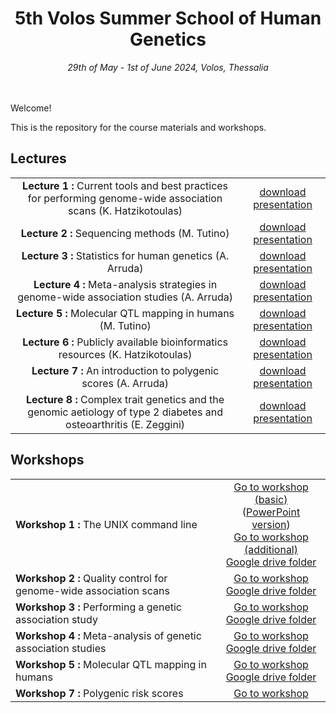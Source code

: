 <div align="center">
<h1>5th Volos Summer School of Human Genetics</h1>
<i>29th of May - 1st of June 2024, Volos, Thessalia</i>
</div>
<br>
<br>


Welcome! 

This is the repository for the course materials and workshops. 

## Lectures
<table>
<tr>
<td align="center"><strong>Lecture 1 : </strong> Current tools and best practices for performing genome-wide association scans (K. Hatzikotoulas)</td>
<td align="center"><a href="https://github.com/wtsi-team144/VolosSummerSchool/raw/master/VSS_2024/Lectures/Lecture1_QC.pdf">download presentation</a> </td>
</tr>
<tr>
<td align="center"><strong>Lecture 2 : </strong> Sequencing methods (M. Tutino)</td>
<td align="center"><a href="https://github.com/wtsi-team144/VolosSummerSchool/raw/master/VSS_2024/Lectures/Lecture2_Sequencing_methods.pdf">download presentation</a> </td>
</tr>
<tr>
<td align="center"><strong>Lecture 3 : </strong> Statistics for human genetics (A. Arruda)</td>
<td align="center"><a href="https://github.com/wtsi-team144/VolosSummerSchool/raw/master/VSS_2024/Lectures/Lecture3_Statistics.pdf">download presentation</a> </td>
</tr>
<tr>
<td align="center"><strong>Lecture 4 : </strong> Meta-analysis strategies in genome-wide association studies (A. Arruda)</td>
<td align="center"><a href="https://github.com/wtsi-team144/VolosSummerSchool/raw/master/VSS_2024/Lectures/Lecture4_MetaAnalysis.pdf">download presentation</a> </td>
</tr>
<tr>
<td align="center"><strong>Lecture 5 : </strong> Molecular QTL mapping in humans (M. Tutino)</td>
<td align="center"><a href="https://github.com/wtsi-team144/VolosSummerSchool/raw/master/VSS_2024/Lectures/Lecture5_molecularQTL.pdf">download presentation</a> </td>
</tr>
<tr>
<td align="center"><strong>Lecture 6 : </strong> Publicly available bioinformatics resources (K. Hatzikotoulas)</td>
<td align="center"><a href="https://github.com/wtsi-team144/VolosSummerSchool/raw/master/VSS_2024/Lectures/Lecture6_PublicResources.pdf">download presentation</a> </td>
<tr>
<td align="center"><strong>Lecture 7 : </strong> An introduction to polygenic scores (A.  Arruda)</td>
<td align="center"><a href="https://github.com/wtsi-team144/VolosSummerSchool/raw/master/VSS_2024/Lectures/Lecture7_PGS.pdf">download presentation</a> </td>
</tr>
<tr>
<td align="center"><strong>Lecture 8 : </strong> Complex trait genetics and the genomic aetiology of type 2 diabetes and osteoarthritis (E. Zeggini)</td>
<td align="center"><a href="https://github.com/wtsi-team144/VolosSummerSchool/raw/master/VSS_2024/Lectures/Lecture8_OA.pdf">download presentation</a> </td>
</tr>
</table>

## Workshops
<center>
<table align="center">
<tr>
<td><strong>Workshop 1 : </strong> The UNIX command line</td>
<td align="center"><a href="https://colab.research.google.com/github/hmgu-itg/VolosSummerSchool/blob/master/VSS_2024/1a_Workshop_Basic_UNIX/1a_Workshop_Basic_UNIX.ipynb?flush_cache=true">Go to workshop (basic)</a> <br>
(<a href="https://github.com/wtsi-team144/VolosSummerSchool/raw/master/VSS_2023/1a_Workshop_Basic_UNIX/Workshop1_BasicUnix.pptx">PowerPoint version</a>) <br>
<a href="https://colab.research.google.com/github/hmgu-itg/VolosSummerSchool/blob/master/VSS_2024/1b_Workshop_Additional_UNIX/1b_Workshop_Additional_UNIX.ipynb?flush_cache=true">Go to workshop (additional)</a> <br>
<a href="https://drive.google.com/drive/folders/1eJ4481Jz62V9c0tnbNkbXKE6GW4RX4Ll?usp=sharing">Google drive folder </a>
</td>
</tr>
<tr>
<td><strong>Workshop 2 : </strong> Quality control for genome-wide association scans</td>
<td align="center"><a href="https://colab.research.google.com/github/hmgu-itg/VolosSummerSchool/blob/master/VSS_2024/2_Workshop_Quality_Control/2_Workshop_Quality_Control.ipynb?flush_cache=true">Go to workshop</a> <br>
<a href="https://drive.google.com/drive/folders/1eJ4481Jz62V9c0tnbNkbXKE6GW4RX4Ll?usp=sharing">Google drive folder </a> 
</td>
</tr>
<tr>
<td><strong>Workshop 3 : </strong> Performing a genetic association study</td>
<td align="center"><a href="https://colab.research.google.com/github/hmgu-itg/VolosSummerSchool/blob/master/VSS_2024/3_Workshop_Genetic_Association/3_Workshop_Genetic_Association.ipynb">Go to workshop</a> <br>
<a href="https://drive.google.com/drive/folders/1eJ4481Jz62V9c0tnbNkbXKE6GW4RX4Ll?usp=sharing">Google drive folder </a>
</td>
</tr>
<tr>
<td><strong>Workshop 4 : </strong> Meta-analysis of genetic association studies</td>
<td align="center"><a href="https://colab.research.google.com/github/hmgu-itg/VolosSummerSchool/blob/master/VSS_2024/4_Workshop_Meta_Analysis/4_Workshop_Meta_analysis.ipynb">Go to workshop</a>  <br>
<a href="https://drive.google.com/drive/folders/1eJ4481Jz62V9c0tnbNkbXKE6GW4RX4Ll?usp=sharing">Google drive folder </a>
</td>
</tr>
<tr>
<td><strong>Workshop 5 : </strong> Molecular QTL mapping in humans</td>
<td align="center"><a href="https://colab.research.google.com/github/hmgu-itg/VolosSummerSchool/blob/master/VSS_2024/5_Workshop_molQTL/5_Workshop_molQTL.ipynb">Go to workshop</a>  <br>
<a href="https://drive.google.com/drive/folders/1eJ4481Jz62V9c0tnbNkbXKE6GW4RX4Ll?usp=sharing">Google drive folder </a>
</td>
</tr>
<tr>
<td><strong>Workshop 7 : </strong> Polygenic risk scores </td>
<td align="center"><a href="https://colab.research.google.com/github/hmgu-itg/VolosSummerSchool/blob/master/VSS_2024/7_Workshop_Polygenic_Scores/7_Workshop_PGS.ipynb">Go to workshop</a> </td>
</tr>
<tr>
</table>
</center>



